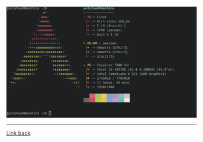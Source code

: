  ![Image](images/badneofetchspecs.png) 

 ---

 

[Link back](https:/IllusiveAldebaran.github.io/cse15l-lab-reports)
